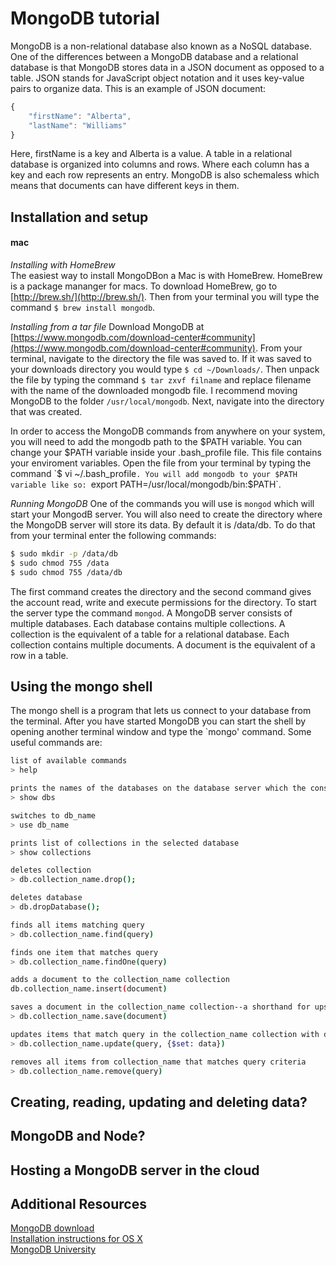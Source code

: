 # MongoDB tutorial

MongoDB is a non-relational database also known as a NoSQL database. 
One of the differences between a MongoDB database and a relational
database is that MongoDB stores data in a JSON document as opposed 
to a table. JSON stands for JavaScript object notation and it uses 
key-value pairs to organize data.  This is an example of JSON document:
```javascript
{
	"firstName": "Alberta",
	"lastName": "Williams"
}
```
Here, firstName is a key and Alberta is a value.  A table in a relational
database is organized into columns and rows. Where each column has a key
and each row represents an entry. MongoDB is also schemaless which means 
that documents can have different keys in them. 

## Installation and setup
#### mac
*Installing with HomeBrew*  
The easiest way to install MongoDBon a Mac is with HomeBrew.  HomeBrew is 
a package mananger for macs. To download HomeBrew, go to [http://brew.sh/](http://brew.sh/).
Then from your terminal you will type the command `$ brew install mongodb`.     

*Installing from a tar file*
Download MongoDB at [https://www.mongodb.com/download-center#community](https://www.mongodb.com/download-center#community).
From your terminal, navigate to the directory the file was saved to.  If
it was saved to your downloads directory you would type `$ cd ~/Downloads/`.
Then unpack the file by typing the command `$ tar zxvf filname` and replace
filename with the name of the downloaded mongodb file. I recommend moving 
MongoDB to the folder `/usr/local/mongodb`. Next, navigate into
the directory that was created.  

In order to access the MongoDB commands from anywhere on your system, you 
will need to add the mongodb path to the $PATH variable. You can change your
$PATH variable inside your .bash_profile file. This file contains your
enviroment variables.  Open the file from your terminal by typing the command
`$ vi ~/.bash_profile`. You will add mongodb to your $PATH variable like so:
`export PATH=/usr/local/mongodb/bin:$PATH`.  

*Running MongoDB*
One of the commands you will use is `mongod` which will start your MongodB
server. You will also need to create the directory where the MongoDB server will store its data. By default it is /data/db. To do that from your terminal enter the following commands:  

```bash
$ sudo mkdir -p /data/db
$ sudo chmod 755 /data
$ sudo chmod 755 /data/db
```

The first command creates the directory and the second command gives the account read, write and execute permissions for the directory. To start the
server type the command `mongod`.  A MongoDB server consists of multiple
databases. Each database contains multiple collections.  A collection is 
the equivalent of a table for a relational database. Each collection
contains multiple documents.  A document is the equivalent of a row in a table.


## Using the mongo shell 
The mongo shell is a program that lets us connect to your database from the
terminal. After you have started MongoDB you can start the shell by 
opening another terminal window and type the `mongo' command. Some useful
commands are:
```bash
list of available commands
> help

prints the names of the databases on the database server which the console is connected
> show dbs

switches to db_name
> use db_name

prints list of collections in the selected database
> show collections

deletes collection
> db.collection_name.drop();

deletes database
> db.dropDatabase();

finds all items matching query
> db.collection_name.find(query)

finds one item that matches query
> db.collection_name.findOne(query)

adds a document to the collection_name collection
db.collection_name.insert(document)

saves a document in the collection_name collection--a shorthand for upsert(no _id) or insert(with _id)
> db.collection_name.save(document)

updates items that match query in the collection_name collection with data object values
> db.collection_name.update(query, {$set: data})

removes all items from collection_name that matches query criteria
> db.collection_name.remove(query)

```

## Creating, reading, updating and deleting data?

## MongoDB and Node?

## Hosting a MongoDB server in the cloud


## Additional Resources
[MongoDB download](https://www.mongodb.com/download-center#community)  
[Installation instructions for OS X](https://docs.mongodb.com/manual/tutorial/install-mongodb-on-os-x/)  
[MongoDB University](https://university.mongodb.com/)